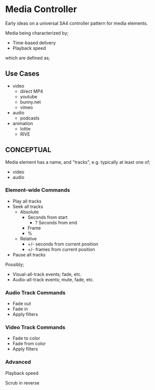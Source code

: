 # Media Controller

Early ideas on a universal SA4 controller pattern for media elements.

Media being characterized by;

* Time-based delivery
* Playback speed





which are defined as;

## Use Cases







* video
  * direct MP4
  * youtube
  * bunny.net
  * vimeo&#x20;
* audio&#x20;
  * podcasts
* animation
  * lottie
  * RIVE&#x20;







## CONCEPTUAL

Media element has a name, and "tracks", e.g. typically at least one of;

* video
* audio

### Element-wide Commands

* Play all tracks
* Seek all tracks
  * Absolute
    * Seconds from start
      * ? Seconds from end
    * Frame
    * %
  * Relative
    * \+/- seconds from current position
    * \+/- frames from current position
* Pause all tracks

Possibly;

* Visual-all-track events; fade, etc.&#x20;
* Audio-all-track events; mute, fade, etc.&#x20;

### Audio Track Commands

* Fade out
* Fade in&#x20;
* Apply filters

### Video Track Commands

* Fade to color
* Fade from color
* Apply filters

### Advanced

Playback speed

Scrub in reverse



















